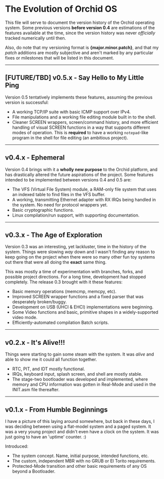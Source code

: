 # The Evolution of Orchid OS
This file will serve to document the version history of the Orchid operating system. Some previous versions **before version 0.4** are estimations of the features available at the time, since the version history was never _officially_ tracked numerically until then.

Also, do note that my versioning format is **{major.minor.patch}**, and that my _patch_ additions are mostly subjective and aren't marked by any particular fixes or milestones that will be listed in this document.

---

## [FUTURE/TBD] v0.5.x - Say Hello to My Little Ping
Version 0.5 tentatively implements these features, assuming the previous version is successful:
- A working TCP/IP suite with basic ICMP support over IPv4.
- File manipulations and a working file editing module built in to the shell.
- Cleaner SCREEN wrappers, screen/command history, and more efficient handling of visual SCREEN functions in a way that supports different modes of operation. This is **required** to have a working `notepad`-like program in the shell for file editing (an ambitious project).

---

## v0.4.x - Ephemeral
Version 0.4 brings with it a **wholly new purpose** to the Orchid platform, and has drastically altered the future aspirations of the project. Some features intended to be implemented between versions 0.4 and 0.5 are:
- The VFS (Virtual File System) module, a RAM-only file system that uses an indexed table to find files in the VFS buffer.
- A working, transmitting Ethernet adapter with RX IRQs being handled in the system. No need for protocol wrappers yet.
- Basic cryptographic functions.
- Linux compilation/run support, with supporting documentation.

---

## v0.3.x - The Age of Exploration
Version 0.3 was an interesting, yet lackluster, time in the history of the system. Things were slowing _way_ down and I wasn't finding any reason to keep going on the project when there were so many other fun toy systems out there that were all doing the **exact** same thing.

This was mostly a time of experimentation with branches, forks, and possible project directions. For a long time, development had stopped completely. The release 0.3 brought with it these features:
- Basic memory operations (memcmp, memcpy, etc).
- Improved SCREEN wrapper functions and a fixed parser that was desperately broken/buggy.
- Development on USB (UHCI & EHCI) implementations were beginning.
- Some Video functions and basic, primitive shapes in a widely-supported video mode.
- Efficiently-automated compilation Batch scripts.

---

## v0.2.x - It's Alive!!!
Things were starting to gain some steam with the system. It was _alive_ and able to show me it could all function together.
- RTC, PIT, and IDT mostly functional.
- IRQs, keyboard input, splash screen, and shell are mostly stable.
- The stage-two bootloader was developed and implemented, where memory and CPU information was gotten in Real-Mode and used in the INIT.asm file thereafter.

---

## v0.1.x - From Humble Beginnings
I have a picture of this laying around somewhere, but back in these days, I was deciding between using a flat-model system and a paged system. It was a very young project and didn't even have a clock on the system. It was just going to have an 'uptime' counter. :)

Introduced:
- The system concept. Name, initial purpose, intended functions, etc.
- The custom, independent MBR with no GRUB or El Torito requirements.
- Protected-Mode transition and other basic requirements of any OS beyond a Bootloader.
